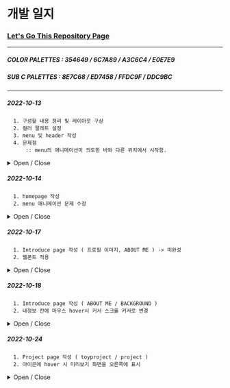 
# 개발 일지

### [Let's Go This Repository Page](https://hello9721.github.io/)
* * *
##### COLOR PALETTES : 354649 / 6C7A89 / A3C6C4 / E0E7E9
##### SUB C PALETTES : 8E7C68 / ED7458 / FFDC9F / DDC9BC
* * *
##### 2022-10-13
      1. 구성할 내용 정리 및 레이아웃 구상
      2. 컬러 팔레트 설정
      3. menu 및 header 작성
      4. 문제점  
          :: menu의 애니메이션이 의도한 바와 다른 위치에서 시작함. 
<details>
<summary>Open / Close</summary>


> header 및 menu 애니메이션 작성 / 수정 + 열고 닫기  

![day 1~2](https://user-images.githubusercontent.com/95046369/195780266-a511d4a8-bf84-4eb2-9cae-2c28a7d7358c.gif)

</details>

##### 2022-10-14
      1. homepage 작성
      2. menu 애니메이션 문제 수정 
<details>
<summary>Open / Close</summary>
      
      
> homepage 작성  

![day 2](https://user-images.githubusercontent.com/95046369/195780796-c66367b0-85a1-4e30-b579-e3f6d39b5869.gif)

</details>

##### 2022-10-17
      1. Introduce page 작성 ( 프로필 이미지, ABOUT ME ) -> 미완성
      2. 웹폰트 적용
<details>
<summary>Open / Close</summary>
      
      
> INTRODUCE page 작성 ( 미완성 )

![day3](https://user-images.githubusercontent.com/95046369/196116520-21cb8249-21d1-4904-b7a1-37a8d6c43c9b.png)
  
> 웹폰트 적용

![day 3](https://user-images.githubusercontent.com/95046369/196117162-52e3eb0a-222e-469f-a209-22e170dafbcc.gif)

</details>

##### 2022-10-18
      1. Introduce page 작성 ( ABOUT ME / BACKGROUND )
      2. 내정보 칸에 마우스 hover시 커서 스크롤 커서로 변경
<details>
<summary>Open / Close</summary>
      
      
> INTRODUCE page 완성

![day 4](https://user-images.githubusercontent.com/95046369/196368629-2abe4df9-911f-477b-9141-a25af47a7d43.gif)

</details>

##### 2022-10-24
      1. Project page 작성 ( toyproject / project )
      2. 아이콘에 hover 시 미리보기 화면을 오른쪽에 표시
<details>
<summary>Open / Close</summary>
      
      
> Project page 작성

![day 4](https://user-images.githubusercontent.com/95046369/196368629-2abe4df9-911f-477b-9141-a25af47a7d43.gif)

</details>
